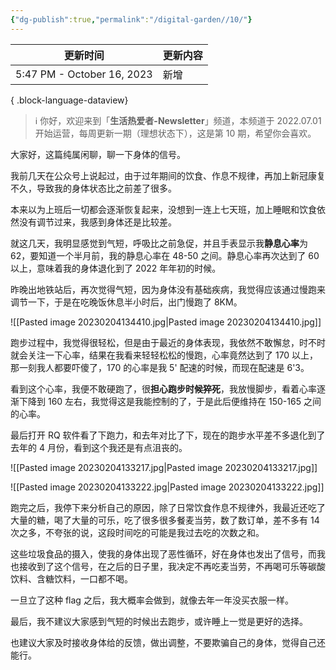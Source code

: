 ```yaml
---
{"dg-publish":true,"permalink":"/digital-garden//10/"}
---
```



| 更新时间                       | 更新内容 |
| -------------------------- | ---- |
| 5:47 PM - October 16, 2023 | 新增   |

{ .block-language-dataview}

> ℹ️ 你好，欢迎来到「**生活热爱者-Newsletter**」频道，本频道于 2022.07.01 开始运营，每周更新一期（理想状态下），这是第 10 期，希望你会喜欢。

大家好，这篇纯属闲聊，聊一下身体的信号。

我前几天在公众号上说起过，由于过年期间的饮食、作息不规律，再加上新冠康复不久，导致我的身体状态比之前差了很多。

本来以为上班后一切都会逐渐恢复起来，没想到一连上七天班，加上睡眠和饮食依然没有调节过来，我感到身体还是比较差。

就这几天，我明显感觉到气短，呼吸比之前急促，并且手表显示我**静息心率**为 62，要知道一个半月前，我的静息心率在 48-50 之间。静息心率再次达到了 60 以上，意味着我的身体退化到了 2022 年年初的时候。

昨晚出地铁站后，再次觉得气短，因为身体没有基础疾病，我觉得应该通过慢跑来调节一下，于是在吃晚饭休息半小时后，出门慢跑了 8KM。

![[Pasted image 20230204134410.jpg\|Pasted image 20230204134410.jpg]]

跑步过程中，我觉得很轻松，但是由于最近的身体表现，我依然不敢懈怠，时不时就会关注一下心率，结果在我看来轻轻松松的慢跑，心率竟然达到了 170 以上，那一刻我人都要吓傻了，170 的心率是我 5' 配速的时候，而现在配速是 6'3。

看到这个心率，我便不敢硬跑了，很**担心跑步时候猝死**，我放慢脚步，看着心率逐渐下降到 160 左右，我觉得这是我能控制的了，于是此后便维持在 150-165 之间的心率。

最后打开 RQ 软件看了下跑力，和去年对比了下，现在的跑步水平差不多退化到了去年的 4 月份，看到这个我还是有点沮丧的。

![[Pasted image 20230204133217.jpg\|Pasted image 20230204133217.jpg]]

![[Pasted image 20230204133222.jpg\|Pasted image 20230204133222.jpg]]

跑完之后，我停下来分析自己的原因，除了日常饮食作息不规律外，我最近还吃了大量的糖，喝了大量的可乐，吃了很多很多餐麦当劳，数了数订单，差不多有 14 次之多，不夸张的说，这段时间吃的可能是我过去吃的次数之和。

这些垃圾食品的摄入，使我的身体出现了恶性循环，好在身体也发出了信号，而我也接收到了这个信号，在之后的日子里，我决定不再吃麦当劳，不再喝可乐等碳酸饮料、含糖饮料，一口都不喝。

一旦立了这种 flag 之后，我大概率会做到，就像去年一年没买衣服一样。

最后，我不建议大家感到气短的时候出去跑步，或许睡上一觉是更好的选择。

也建议大家及时接收身体给的反馈，做出调整，不要欺骗自己的身体，觉得自己还能行。
